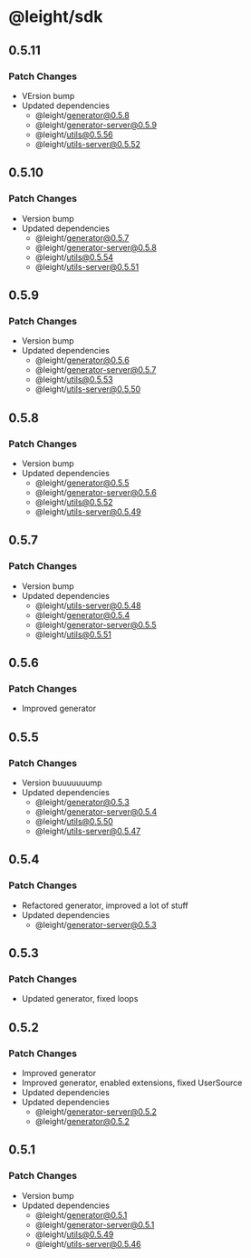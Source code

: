 # @leight/sdk

## 0.5.11

### Patch Changes

- VErsion bump
- Updated dependencies
    - @leight/generator@0.5.8
    - @leight/generator-server@0.5.9
    - @leight/utils@0.5.56
    - @leight/utils-server@0.5.52

## 0.5.10

### Patch Changes

- Version bump
- Updated dependencies
    - @leight/generator@0.5.7
    - @leight/generator-server@0.5.8
    - @leight/utils@0.5.54
    - @leight/utils-server@0.5.51

## 0.5.9

### Patch Changes

- Version bump
- Updated dependencies
    - @leight/generator@0.5.6
    - @leight/generator-server@0.5.7
    - @leight/utils@0.5.53
    - @leight/utils-server@0.5.50

## 0.5.8

### Patch Changes

- Version bump
- Updated dependencies
    - @leight/generator@0.5.5
    - @leight/generator-server@0.5.6
    - @leight/utils@0.5.52
    - @leight/utils-server@0.5.49

## 0.5.7

### Patch Changes

- Version bump
- Updated dependencies
    - @leight/utils-server@0.5.48
    - @leight/generator@0.5.4
    - @leight/generator-server@0.5.5
    - @leight/utils@0.5.51

## 0.5.6

### Patch Changes

- Improved generator

## 0.5.5

### Patch Changes

- Version buuuuuuump
- Updated dependencies
    - @leight/generator@0.5.3
    - @leight/generator-server@0.5.4
    - @leight/utils@0.5.50
    - @leight/utils-server@0.5.47

## 0.5.4

### Patch Changes

- Refactored generator, improved a lot of stuff
- Updated dependencies
    - @leight/generator-server@0.5.3

## 0.5.3

### Patch Changes

- Updated generator, fixed loops

## 0.5.2

### Patch Changes

- Improved generator
- Improved generator, enabled extensions, fixed UserSource
- Updated dependencies
- Updated dependencies
    - @leight/generator-server@0.5.2
    - @leight/generator@0.5.2

## 0.5.1

### Patch Changes

- Version bump
- Updated dependencies
    - @leight/generator@0.5.1
    - @leight/generator-server@0.5.1
    - @leight/utils@0.5.49
    - @leight/utils-server@0.5.46
